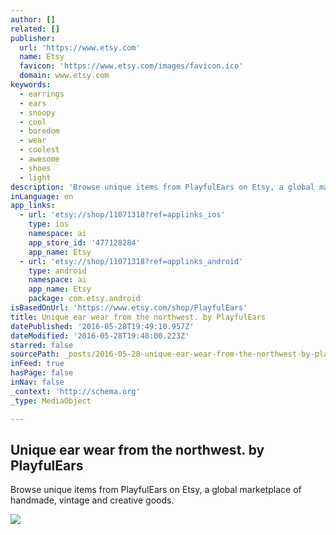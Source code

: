 ```yaml
---
author: []
related: []
publisher:
  url: 'https://www.etsy.com'
  name: Etsy
  favicon: 'https://www.etsy.com/images/favicon.ico'
  domain: www.etsy.com
keywords:
  - earrings
  - ears
  - snoopy
  - cool
  - boredom
  - wear
  - coolest
  - awesome
  - shoes
  - light
description: 'Browse unique items from PlayfulEars on Etsy, a global marketplace of handmade, vintage and creative goods.'
inLanguage: en
app_links:
  - url: 'etsy://shop/11071318?ref=applinks_ios'
    type: ios
    namespace: ai
    app_store_id: '477128284'
    app_name: Etsy
  - url: 'etsy://shop/11071318?ref=applinks_android'
    type: android
    namespace: ai
    app_name: Etsy
    package: com.etsy.android
isBasedOnUrl: 'https://www.etsy.com/shop/PlayfulEars'
title: Unique ear wear from the northwest. by PlayfulEars
datePublished: '2016-05-28T19:49:10.957Z'
dateModified: '2016-05-28T19:48:00.223Z'
starred: false
sourcePath: _posts/2016-05-28-unique-ear-wear-from-the-northwest-by-playfulears.md
inFeed: true
hasPage: false
inNav: false
_context: 'http://schema.org'
_type: MediaObject

---
```

<article style=""><h1>Unique ear wear from the northwest. by PlayfulEars</h1><p>Browse unique items from PlayfulEars on Etsy, a global marketplace of handmade, vintage and creative goods.</p><img src="https://img0.etsystatic.com/061/0/16645893/iusa_fullxfull.32096496_7v5m.jpg" /></article>